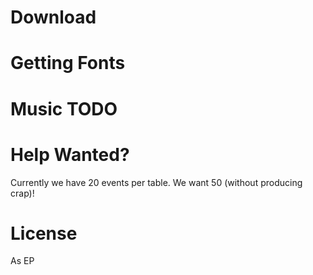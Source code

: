 # Download


# Getting Fonts


# Music TODO


# Help Wanted?

Currently we have 20 events per table. We want 50 (without producing crap)!


# License



As EP
